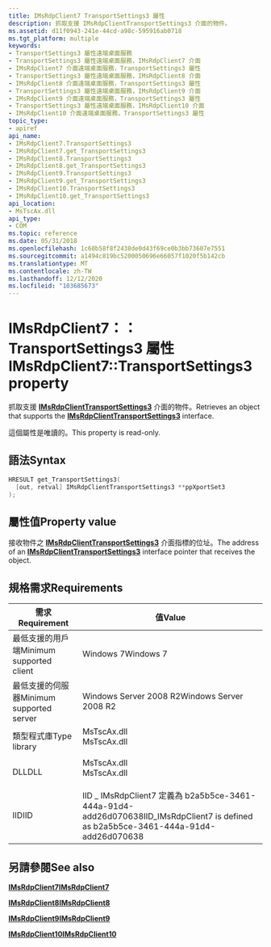 ```yaml
---
title: IMsRdpClient7 TransportSettings3 屬性
description: 抓取支援 IMsRdpClientTransportSettings3 介面的物件。
ms.assetid: d11f0943-241e-44cd-a98c-595916ab0718
ms.tgt_platform: multiple
keywords:
- TransportSettings3 屬性遠端桌面服務
- TransportSettings3 屬性遠端桌面服務，IMsRdpClient7 介面
- IMsRdpClient7 介面遠端桌面服務，TransportSettings3 屬性
- TransportSettings3 屬性遠端桌面服務，IMsRdpClient8 介面
- IMsRdpClient8 介面遠端桌面服務，TransportSettings3 屬性
- TransportSettings3 屬性遠端桌面服務，IMsRdpClient9 介面
- IMsRdpClient9 介面遠端桌面服務，TransportSettings3 屬性
- TransportSettings3 屬性遠端桌面服務，IMsRdpClient10 介面
- IMsRdpClient10 介面遠端桌面服務，TransportSettings3 屬性
topic_type:
- apiref
api_name:
- IMsRdpClient7.TransportSettings3
- IMsRdpClient7.get_TransportSettings3
- IMsRdpClient8.TransportSettings3
- IMsRdpClient8.get_TransportSettings3
- IMsRdpClient9.TransportSettings3
- IMsRdpClient9.get_TransportSettings3
- IMsRdpClient10.TransportSettings3
- IMsRdpClient10.get_TransportSettings3
api_location:
- MsTscAx.dll
api_type:
- COM
ms.topic: reference
ms.date: 05/31/2018
ms.openlocfilehash: 1c60b58f8f2438de0d43f69ce0b3bb73607e7551
ms.sourcegitcommit: a1494c819bc5200050696e66057f1020f5b142cb
ms.translationtype: MT
ms.contentlocale: zh-TW
ms.lasthandoff: 12/12/2020
ms.locfileid: "103685673"
---
```

# <a name="imsrdpclient7transportsettings3-property"></a><span data-ttu-id="d6884-112">IMsRdpClient7：： TransportSettings3 屬性</span><span class="sxs-lookup"><span data-stu-id="d6884-112">IMsRdpClient7::TransportSettings3 property</span></span>

<span data-ttu-id="d6884-113">抓取支援 [**IMsRdpClientTransportSettings3**](imsrdpclienttransportsettings3.md) 介面的物件。</span><span class="sxs-lookup"><span data-stu-id="d6884-113">Retrieves an object that supports the [**IMsRdpClientTransportSettings3**](imsrdpclienttransportsettings3.md) interface.</span></span>

<span data-ttu-id="d6884-114">這個屬性是唯讀的。</span><span class="sxs-lookup"><span data-stu-id="d6884-114">This property is read-only.</span></span>

## <a name="syntax"></a><span data-ttu-id="d6884-115">語法</span><span class="sxs-lookup"><span data-stu-id="d6884-115">Syntax</span></span>


```C++
HRESULT get_TransportSettings3(
  [out, retval] IMsRdpClientTransportSettings3 **ppXportSet3
);
```



## <a name="property-value"></a><span data-ttu-id="d6884-116">屬性值</span><span class="sxs-lookup"><span data-stu-id="d6884-116">Property value</span></span>

<span data-ttu-id="d6884-117">接收物件之 [**IMsRdpClientTransportSettings3**](imsrdpclienttransportsettings3.md) 介面指標的位址。</span><span class="sxs-lookup"><span data-stu-id="d6884-117">The address of an [**IMsRdpClientTransportSettings3**](imsrdpclienttransportsettings3.md) interface pointer that receives the object.</span></span>

## <a name="requirements"></a><span data-ttu-id="d6884-118">規格需求</span><span class="sxs-lookup"><span data-stu-id="d6884-118">Requirements</span></span>



| <span data-ttu-id="d6884-119">需求</span><span class="sxs-lookup"><span data-stu-id="d6884-119">Requirement</span></span> | <span data-ttu-id="d6884-120">值</span><span class="sxs-lookup"><span data-stu-id="d6884-120">Value</span></span> |
|-------------------------------------|----------------------------------------------------------------------------------------|
| <span data-ttu-id="d6884-121">最低支援的用戶端</span><span class="sxs-lookup"><span data-stu-id="d6884-121">Minimum supported client</span></span><br/> | <span data-ttu-id="d6884-122">Windows 7</span><span class="sxs-lookup"><span data-stu-id="d6884-122">Windows 7</span></span><br/>                                                                   |
| <span data-ttu-id="d6884-123">最低支援的伺服器</span><span class="sxs-lookup"><span data-stu-id="d6884-123">Minimum supported server</span></span><br/> | <span data-ttu-id="d6884-124">Windows Server 2008 R2</span><span class="sxs-lookup"><span data-stu-id="d6884-124">Windows Server 2008 R2</span></span><br/>                                                      |
| <span data-ttu-id="d6884-125">類型程式庫</span><span class="sxs-lookup"><span data-stu-id="d6884-125">Type library</span></span><br/>             | <dl> <span data-ttu-id="d6884-126"><dt>MsTscAx.dll</dt></span><span class="sxs-lookup"><span data-stu-id="d6884-126"><dt>MsTscAx.dll</dt></span></span> </dl> |
| <span data-ttu-id="d6884-127">DLL</span><span class="sxs-lookup"><span data-stu-id="d6884-127">DLL</span></span><br/>                      | <dl> <span data-ttu-id="d6884-128"><dt>MsTscAx.dll</dt></span><span class="sxs-lookup"><span data-stu-id="d6884-128"><dt>MsTscAx.dll</dt></span></span> </dl> |
| <span data-ttu-id="d6884-129">IID</span><span class="sxs-lookup"><span data-stu-id="d6884-129">IID</span></span><br/>                      | <span data-ttu-id="d6884-130">IID \_ IMsRdpClient7 定義為 b2a5b5ce-3461-444a-91d4-add26d070638</span><span class="sxs-lookup"><span data-stu-id="d6884-130">IID\_IMsRdpClient7 is defined as b2a5b5ce-3461-444a-91d4-add26d070638</span></span><br/>       |



## <a name="see-also"></a><span data-ttu-id="d6884-131">另請參閱</span><span class="sxs-lookup"><span data-stu-id="d6884-131">See also</span></span>

<dl> <dt>

[<span data-ttu-id="d6884-132">**IMsRdpClient7**</span><span class="sxs-lookup"><span data-stu-id="d6884-132">**IMsRdpClient7**</span></span>](imsrdpclient7.md)
</dt> <dt>

[<span data-ttu-id="d6884-133">**IMsRdpClient8**</span><span class="sxs-lookup"><span data-stu-id="d6884-133">**IMsRdpClient8**</span></span>](imsrdpclient8.md)
</dt> <dt>

[<span data-ttu-id="d6884-134">**IMsRdpClient9**</span><span class="sxs-lookup"><span data-stu-id="d6884-134">**IMsRdpClient9**</span></span>](imsrdpclient9.md)
</dt> <dt>

[<span data-ttu-id="d6884-135">**IMsRdpClient10**</span><span class="sxs-lookup"><span data-stu-id="d6884-135">**IMsRdpClient10**</span></span>](imsrdpclient10.md)
</dt> </dl>

 

 





